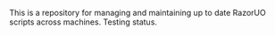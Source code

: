 This is a repository for managing and maintaining up to date RazorUO 
scripts across machines. Testing status.

